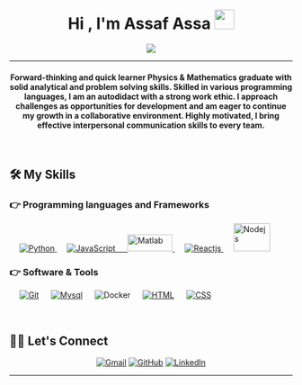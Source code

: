 <h1 align="center">Hi , I'm Assaf Assa <img src="https://media.giphy.com/media/hvRJCLFzcasrR4ia7z/giphy.gif" width="35"></h1>
<p align="center">
<a href="https://github.com/DenverCoder1/readme-typing-svg"><img src="https://readme-typing-svg.herokuapp.com?lines=B.Sc.+Physics+and+Math;&center=true&width=500&height=50"></a>
</p>
<hr/>
<h4 align="center">Forward-thinking and quick learner Physics & Mathematics graduate with solid analytical and problem solving skills. Skilled in various programming languages, I am an autodidact with a strong work ethic. I approach challenges as opportunities for development and am eager to continue my growth in a collaborative environment. Highly motivated, I bring effective interpersonal communication skills to every team. </h4>
<br>

 

 

## 🛠️ My Skills

 

### 👉 Programming languages and Frameworks

 

<p align="left"> 
&emsp; 
<a href="https://www.python.org/" target="_blank"> 
<img alt="Python" src="https://img.shields.io/badge/python-3670A0?style=for-the-badge&logo=python&logoColor=ffdd54">
</a> 
&emsp;
<a href="https://www.javascript.com/" target="_blank"> 
<img alt="JavaScript" src="https://img.shields.io/badge/javascript%20-%23323330.svg?&style=for-the-badge&logo=javascript&logoColor=%23F7DF1E">
&emsp;
<a href="https://www.mathworks.com/products/matlab.html"> 
<img alt="Matlab" style="height: 30px; width: 80px;" src="https://power-e.ru/wp-content/uploads/matlab-400x174-1.png">
</a>
 &emsp;
<a href="https://react.dev/"> 
<img alt="Reactjs" " src="https://img.shields.io/badge/-ReactJs-61DAFB?logo=react&logoColor=white&style=for-the-badge">
</a>
 &emsp;
<a href=https://nodejs.org/en""> 
<img alt="Nodejs" style="height: 50px; width: 65px;" src="https://www.shareicon.net/data/128x128/2015/10/06/112724_development_512x512.png">
</a>
</a>
</a>
</p>


### 👉 Software & Tools

<p>

&emsp;
<a href="#"><img alt="Git" src="https://img.shields.io/badge/Git%20-%23F05033.svg?logo=git&logoColor=white"></a>
&emsp;
<a href="#"><img alt="Mysql" src="https://img.shields.io/badge/MySQL-00000F?style=for-the-badge&logo=mysql&logoColor=white"></a>
&emsp;
  ![Docker](https://img.shields.io/badge/docker-%230db7ed.svg?style=for-the-badge&logo=docker&logoColor=white)
&emsp;
<a href="#"><img alt="HTML" src="https://img.shields.io/badge/html5%20-%23E34F26.svg?&style=for-the-badge&logo=html5&logoColor=white"></a>
&emsp;
<a href="#"><img alt="CSS" src="https://img.shields.io/badge/css3%20-%231572B6.svg?&style=for-the-badge&logo=css3&logoColor=white"></a>
&emsp;
</p>


<br/>

 

## 🙋‍♂️ Let's Connect
<p align="center">
<a href="mailto:rsd.shanny.assa@gmail.com"><img src="https://img.icons8.com/bubbles/50/000000/gmail.png" alt="Gmail"/></a>
<a href="https://github.com/ShannyAssa"><img src="https://img.icons8.com/bubbles/50/000000/github.png" alt="GitHub"/></a>
<a href="https://www.linkedin.com/in/Shanny-Assa/"><img src="https://img.icons8.com/bubbles/50/000000/linkedin.png" alt="LinkedIn"/></a>
</p>

 

<hr/>
